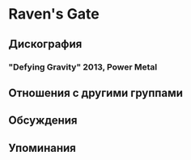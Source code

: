 # Raven's Gate



## Дискография

### "Defying Gravity" 2013, Power Metal




## Отношения с другими группами


## Обсуждения


## Упоминания


